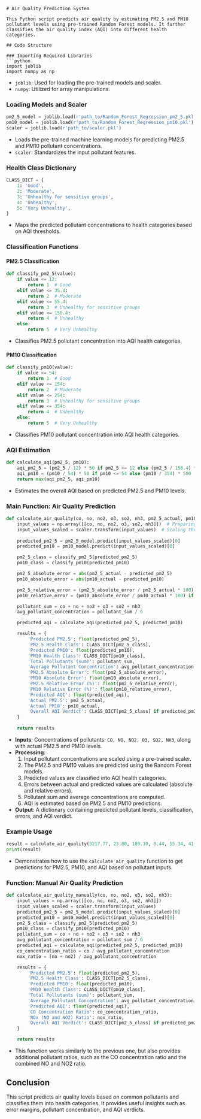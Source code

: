 
```
# Air Quality Prediction System

This Python script predicts air quality by estimating PM2.5 and PM10 pollutant levels using pre-trained Random Forest models. It further classifies the air quality index (AQI) into different health categories. 

## Code Structure

### Importing Required Libraries
```python
import joblib
import numpy as np
```
- `joblib`: Used for loading the pre-trained models and scaler.
- `numpy`: Utilized for array manipulations.

### Loading Models and Scaler
```python
pm2_5_model = joblib.load(r'path_to/Random_Forest_Regression_pm2_5.pkl')
pm10_model = joblib.load(r'path_to/Random_Forest_Regression_pm10.pkl')
scaler = joblib.load(r'path_to/scaler.pkl')
```
- Loads the pre-trained machine learning models for predicting PM2.5 and PM10 pollutant concentrations.
- `scaler`: Standardizes the input pollutant features.

### Health Class Dictionary
```python
CLASS_DICT = {
    1: 'Good',
    2: 'Moderate',
    3: 'Unhealthy for sensitive groups',
    4: 'Unhealthy',
    5: 'Very Unhealthy',
}
```
- Maps the predicted pollutant concentrations to health categories based on AQI thresholds.

### Classification Functions
#### PM2.5 Classification
```python
def classify_pm2_5(value):
    if value <= 12:
        return 1  # Good
    elif value <= 35.4:
        return 2  # Moderate
    elif value <= 55.4:
        return 3  # Unhealthy for sensitive groups
    elif value <= 150.4:
        return 4  # Unhealthy
    else:
        return 5  # Very Unhealthy
```
- Classifies PM2.5 pollutant concentration into AQI health categories.

#### PM10 Classification
```python
def classify_pm10(value):
    if value <= 54:
        return 1  # Good
    elif value <= 154:
        return 2  # Moderate
    elif value <= 254:
        return 3  # Unhealthy for sensitive groups
    elif value <= 354:
        return 4  # Unhealthy
    else:
        return 5  # Very Unhealthy
```
- Classifies PM10 pollutant concentration into AQI health categories.

### AQI Estimation
```python
def calculate_aqi(pm2_5, pm10):
    aqi_pm2_5 = (pm2_5 / 12) * 50 if pm2_5 <= 12 else (pm2_5 / 150.4) * 500
    aqi_pm10 = (pm10 / 54) * 50 if pm10 <= 54 else (pm10 / 354) * 500
    return max(aqi_pm2_5, aqi_pm10)
```
- Estimates the overall AQI based on predicted PM2.5 and PM10 levels.

### Main Function: Air Quality Prediction
```python
def calculate_air_quality(co, no, no2, o3, so2, nh3, pm2_5_actual, pm10_actual):
    input_values = np.array([[co, no, no2, o3, so2, nh3]])  # Preparing the input
    input_values_scaled = scaler.transform(input_values)  # Scaling the inputs
    
    predicted_pm2_5 = pm2_5_model.predict(input_values_scaled)[0]
    predicted_pm10 = pm10_model.predict(input_values_scaled)[0]

    pm2_5_class = classify_pm2_5(predicted_pm2_5)
    pm10_class = classify_pm10(predicted_pm10)

    pm2_5_absolute_error = abs(pm2_5_actual - predicted_pm2_5)
    pm10_absolute_error = abs(pm10_actual - predicted_pm10)

    pm2_5_relative_error = (pm2_5_absolute_error / pm2_5_actual * 100) if pm2_5_actual != 0 else None
    pm10_relative_error = (pm10_absolute_error / pm10_actual * 100) if pm10_actual != 0 else None

    pollutant_sum = co + no + no2 + o3 + so2 + nh3
    avg_pollutant_concentration = pollutant_sum / 6

    predicted_aqi = calculate_aqi(predicted_pm2_5, predicted_pm10)

    results = {
        'Predicted PM2.5': float(predicted_pm2_5),
        'PM2.5 Health Class': CLASS_DICT[pm2_5_class],
        'Predicted PM10': float(predicted_pm10),
        'PM10 Health Class': CLASS_DICT[pm10_class],
        'Total Pollutants (sum)': pollutant_sum,
        'Average Pollutant Concentration': avg_pollutant_concentration,
        'PM2.5 Absolute Error': float(pm2_5_absolute_error),
        'PM10 Absolute Error': float(pm10_absolute_error),
        'PM2.5 Relative Error (%)': float(pm2_5_relative_error),
        'PM10 Relative Error (%)': float(pm10_relative_error),
        'Predicted AQI': float(predicted_aqi),
        'Actual PM2.5': pm2_5_actual,
        'Actual PM10': pm10_actual,
        'Overall AQI Verdict': CLASS_DICT[pm2_5_class] if predicted_pm2_5 < predicted_pm10 else CLASS_DICT[pm10_class]
    }
    
    return results
```
- **Inputs**: Concentrations of pollutants: `CO, NO, NO2, O3, SO2, NH3`, along with actual PM2.5 and PM10 levels.
- **Processing**:
  1. Input pollutant concentrations are scaled using a pre-trained scaler.
  2. The PM2.5 and PM10 values are predicted using the Random Forest models.
  3. Predicted values are classified into AQI health categories.
  4. Errors between actual and predicted values are calculated (absolute and relative errors).
  5. Pollutant sum and average concentrations are computed.
  6. AQI is estimated based on PM2.5 and PM10 predictions.
- **Output**: A dictionary containing predicted pollutant levels, classification, errors, and AQI verdict.

### Example Usage
```python
result = calculate_air_quality(3217.77, 23.00, 189.10, 0.44, 55.34, 41.45, 12.0, 50.0)
print(result)
```
- Demonstrates how to use the `calculate_air_quality` function to get predictions for PM2.5, PM10, and AQI based on pollutant inputs.

### Function: Manual Air Quality Prediction
```python
def calculate_air_quality_manually(co, no, no2, o3, so2, nh3):
    input_values = np.array([[co, no, no2, o3, so2, nh3]])
    input_values_scaled = scaler.transform(input_values)
    predicted_pm2_5 = pm2_5_model.predict(input_values_scaled)[0]
    predicted_pm10 = pm10_model.predict(input_values_scaled)[0]
    pm2_5_class = classify_pm2_5(predicted_pm2_5)
    pm10_class = classify_pm10(predicted_pm10)
    pollutant_sum = co + no + no2 + o3 + so2 + nh3
    avg_pollutant_concentration = pollutant_sum / 6
    predicted_aqi = calculate_aqi(predicted_pm2_5, predicted_pm10)
    co_concentration_ratio = co / avg_pollutant_concentration
    nox_ratio = (no + no2) / avg_pollutant_concentration

    results = {
        'Predicted PM2.5': float(predicted_pm2_5),
        'PM2.5 Health Class': CLASS_DICT[pm2_5_class],
        'Predicted PM10': float(predicted_pm10),
        'PM10 Health Class': CLASS_DICT[pm10_class],
        'Total Pollutants (sum)': pollutant_sum,
        'Average Pollutant Concentration': avg_pollutant_concentration,
        'Predicted AQI': float(predicted_aqi),
        'CO Concentration Ratio': co_concentration_ratio,
        'NOx (NO and NO2) Ratio': nox_ratio,
        'Overall AQI Verdict': CLASS_DICT[pm2_5_class] if predicted_pm2_5 < predicted_pm10 else CLASS_DICT[pm10_class]
    }

    return results
```
- This function works similarly to the previous one, but also provides additional pollutant ratios, such as the CO concentration ratio and the combined NO and NO2 ratio.

## Conclusion

This script predicts air quality levels based on common pollutants and classifies them into health categories. It provides useful insights such as error margins, pollutant concentration, and AQI verdicts.
```

